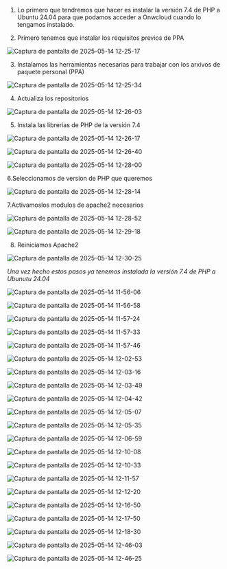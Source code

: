1. Lo primero que tendremos que hacer es instalar la versión 7.4 de PHP a Ubuntu 24.04 para que podamos acceder a Onwcloud cuando lo tengamos instalado.

2. Primero tenemos que instalar los requisitos previos de PPA
   
![Captura de pantalla de 2025-05-14 12-25-17](https://github.com/user-attachments/assets/ff5d8138-a3d4-44f8-8fcc-0ccb8538aaa7)

3. Instalamos las herramientas necesarias para trabajar con los arxivos de paquete personal (PPA)

![Captura de pantalla de 2025-05-14 12-25-34](https://github.com/user-attachments/assets/bfe6b68f-b4ce-4124-b041-ff5fd25c2701)

4. Actualiza los repositorios

![Captura de pantalla de 2025-05-14 12-26-03](https://github.com/user-attachments/assets/fedebae0-fe74-4ca9-bad5-354a10efdd3a)

5. Instala las librerias de PHP de la versión 7.4

![Captura de pantalla de 2025-05-14 12-26-17](https://github.com/user-attachments/assets/16b6317e-039c-4f73-b26d-4b8927771b69)

![Captura de pantalla de 2025-05-14 12-26-40](https://github.com/user-attachments/assets/e7a80527-1afc-421c-a520-6cf5d346bbb0)

![Captura de pantalla de 2025-05-14 12-28-00](https://github.com/user-attachments/assets/e94725bf-61e7-4c74-9638-456c06595dca)

6.Seleccionamos de version de PHP que queremos

![Captura de pantalla de 2025-05-14 12-28-14](https://github.com/user-attachments/assets/9742a2da-e450-4efc-a6ea-ccb20f4cfb78)

7.Activamoslos modulos de apache2 necesarios

![Captura de pantalla de 2025-05-14 12-28-52](https://github.com/user-attachments/assets/60d6143d-e87b-4f68-80b8-db16e0d69d44)

![Captura de pantalla de 2025-05-14 12-29-18](https://github.com/user-attachments/assets/841331c6-51cd-4711-ad92-09878b346d16)

8. Reiniciamos Apache2

![Captura de pantalla de 2025-05-14 12-30-25](https://github.com/user-attachments/assets/dfc87327-076c-4747-beee-01f901c8f1ed)

*Una vez hecho estos pasos ya tenemos instalada la versión 7.4 de PHP a Ubunutu 24.04*





![Captura de pantalla de 2025-05-14 11-56-06](https://github.com/user-attachments/assets/614fb9a4-6bac-4249-9d28-ef8dc959cb0d)

![Captura de pantalla de 2025-05-14 11-56-58](https://github.com/user-attachments/assets/f1e9a8fb-8908-4650-9c97-cfdd7afbbe19)

![Captura de pantalla de 2025-05-14 11-57-24](https://github.com/user-attachments/assets/47f225c8-0bb3-44e2-80a3-fa1f79eeb297)

![Captura de pantalla de 2025-05-14 11-57-33](https://github.com/user-attachments/assets/eade8d86-f1f9-4dac-a89b-533105b44c2b)

![Captura de pantalla de 2025-05-14 11-57-46](https://github.com/user-attachments/assets/19685d25-9329-4d27-a658-fcea5f88d923)

![Captura de pantalla de 2025-05-14 12-02-53](https://github.com/user-attachments/assets/b76d6156-f784-4d5d-bfcb-1e55887f0888)

![Captura de pantalla de 2025-05-14 12-03-16](https://github.com/user-attachments/assets/095bab89-d921-4753-91d8-133844558d40)

![Captura de pantalla de 2025-05-14 12-03-49](https://github.com/user-attachments/assets/63d8ab4f-9fed-42db-9e88-1883a294a608)

![Captura de pantalla de 2025-05-14 12-04-42](https://github.com/user-attachments/assets/77f57d7b-0971-4d31-9a5a-c575ced8b739)

![Captura de pantalla de 2025-05-14 12-05-07](https://github.com/user-attachments/assets/463b8127-a509-4568-8963-884bdd7af535)

![Captura de pantalla de 2025-05-14 12-05-35](https://github.com/user-attachments/assets/86ed9137-a3c6-4568-85a8-5526a2507a0a)

![Captura de pantalla de 2025-05-14 12-06-59](https://github.com/user-attachments/assets/18b54821-c852-417a-a1fd-7a8c0fc44001)

![Captura de pantalla de 2025-05-14 12-10-08](https://github.com/user-attachments/assets/6cb4214b-e22f-406c-930c-0c81fa6f44e5)

![Captura de pantalla de 2025-05-14 12-10-33](https://github.com/user-attachments/assets/8b1e1d61-34fa-4190-9f4b-aa6f376f2de8)

![Captura de pantalla de 2025-05-14 12-11-57](https://github.com/user-attachments/assets/30902893-0cb3-4574-9056-c5358eb79704)

![Captura de pantalla de 2025-05-14 12-12-20](https://github.com/user-attachments/assets/a38ad2a1-9736-4676-921e-444bbfbf36f9)

![Captura de pantalla de 2025-05-14 12-16-50](https://github.com/user-attachments/assets/2e10f142-7207-44de-be28-fcdf3c2f5cbe)

![Captura de pantalla de 2025-05-14 12-17-50](https://github.com/user-attachments/assets/fb8f4155-9186-49f5-80d9-b6eb9adab3cc)

![Captura de pantalla de 2025-05-14 12-18-30](https://github.com/user-attachments/assets/50a5580c-7c82-4756-8dd1-8ec9f31abcd1)

![Captura de pantalla de 2025-05-14 12-46-03](https://github.com/user-attachments/assets/31ae447b-8d4f-403b-af82-f700784ff72e)

![Captura de pantalla de 2025-05-14 12-46-25](https://github.com/user-attachments/assets/2ddbb004-1a69-4618-8d5b-6b6eb5976194)
